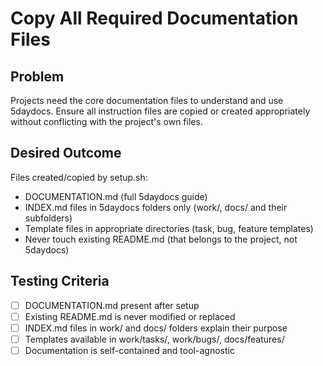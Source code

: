 # Copy All Required Documentation Files

## Problem
Projects need the core documentation files to understand and use 5daydocs. Ensure all instruction files are copied or created appropriately without conflicting with the project's own files.

## Desired Outcome
Files created/copied by setup.sh:
- DOCUMENTATION.md (full 5daydocs guide)
- INDEX.md files in 5daydocs folders only (work/, docs/ and their subfolders)
- Template files in appropriate directories (task, bug, feature templates)
- Never touch existing README.md (that belongs to the project, not 5daydocs)

## Testing Criteria
- [ ] DOCUMENTATION.md present after setup
- [ ] Existing README.md is never modified or replaced
- [ ] INDEX.md files in work/ and docs/ folders explain their purpose
- [ ] Templates available in work/tasks/, work/bugs/, docs/features/
- [ ] Documentation is self-contained and tool-agnostic